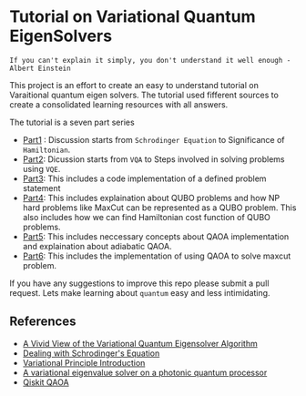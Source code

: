 # Tutorial on Variational Quantum EigenSolvers

`If you can't explain it simply, you don't understand it well enough - Albert Einstein`

This project is an effort to create an easy to understand tutorial on Varaitional quantum eigen solvers. 
The tutorial used fifferent sources to create a consolidated learning resources with all answers.

The tutorial is a seven part series
- [Part1](https://github.com/tinaoberoi/Tutorial_VQE/blob/main/part1_tutorial.ipynb) : Discussion starts from `Schrodinger Equation` to Significance of `Hamiltonian`.
- [Part2](https://github.com/tinaoberoi/Tutorial_VQE/blob/main/part2_tutorial.ipynb): Dicussion starts from `VQA` to Steps involved in solving problems using `VQE`.
- [Part3](https://github.com/tinaoberoi/Tutorial_VQE/blob/main/part3_tutorial.ipynb): This includes a code implementation of a defined problem statement
- [Part4](https://github.com/tinaoberoi/Tutorial_VQE/blob/main/part4_tutorial.ipynb): This includes explaination about QUBO problems and how NP hard problems like MaxCut can be represented as a QUBO problem. This also includes how we can find Hamiltonian cost function of QUBO problems.
- [Part5](https://github.com/tinaoberoi/Tutorial_VQE/blob/main/part5_tutorial.ipynb): This includes neccessary concepts about QAOA implementation and explaination about adiabatic QAOA.
- [Part6](https://github.com/tinaoberoi/Tutorial_VQE/blob/main/part6_tutorial.ipynb): This includes the implementation of using QAOA to solve maxcut problem.
  
If you have any suggestions to improve this repo please submit a pull request. 
Lets make learning about `quantum` easy and less intimidating.

## References
- [A Vivid View of the Variational Quantum Eigensolver Algorithm](https://austinjhunt.medium.com/ground-states-help-to-simulanalyzing-and-implementing-variational-quantum-eigensolver-vqe-with-62ec0331b741)
- [Dealing with Schrodinger's Equation](https://www.youtube.com/watch?v=tlTMgt11_J0)
- [Variational Principle Introduction](https://www.youtube.com/watch?v=EhHk2M5sQ_c)
- [A variational eigenvalue solver on a photonic quantum processor](https://www.nature.com/articles/ncomms5213)
- [Qiskit QAOA](https://qiskit.org/ecosystem/ibm-runtime/tutorials/qaoa_with_primitives.html)